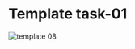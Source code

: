 # Template task-01

![template 08](https://user-images.githubusercontent.com/80252410/127111140-3be705ad-39c8-45f3-bc45-1b35e4c23554.png)
